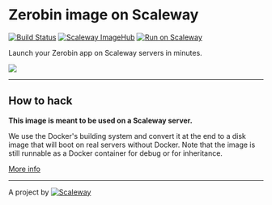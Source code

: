 # Zerobin image on Scaleway

[![Build Status](https://travis-ci.org/scaleway-community/scaleway-zerobin.svg?branch=master)](https://travis-ci.org/scaleway-community/scaleway-zerobin)
[![Scaleway ImageHub](https://img.shields.io/badge/ImageHub-view-ff69b4.svg)](https://hub.scaleway.com/zerobin.html)
[![Run on Scaleway](https://img.shields.io/badge/Scaleway-run-69b4ff.svg)](https://cloud.scaleway.com/#/servers/new?image=6c773ba7-b6ca-4b6a-bf59-22e801796556)

Launch your Zerobin app on Scaleway servers in minutes.

![](http://freedif.org/wp-content/uploads/2014/05/Zerobin-Logo.png)

---

## How to hack

**This image is meant to be used on a Scaleway server.**

We use the Docker's building system and convert it at the end to a disk image that will boot on real servers without Docker. Note that the image is still runnable as a Docker container for debug or for inheritance.

[More info](https://github.com/scaleway/image-builder)

---

A project by [![Scaleway](https://avatars1.githubusercontent.com/u/5185491?v=3&s=42)](https://www.scaleway.com/)
